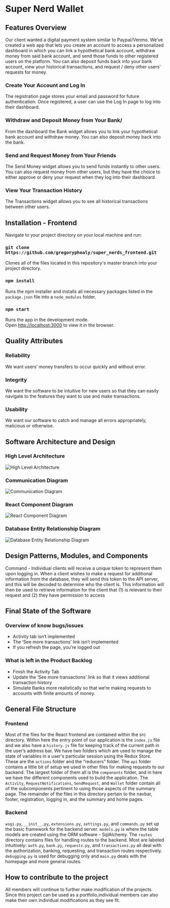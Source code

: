 # Super Nerd Wallet

## Features Overview

Our client wanted a digital payment system similar to Paypal/Venmo. We’ve created a web app that lets you create an account to access a personalized dashboard in which you can link a hypothetical bank account, withdraw money from said bank account, and send those funds to other registered users on the platform. You can also deposit funds back into your bank account, view your historical transactions, and request / deny other users’ requests for money. 


### Create Your Account and Log In

The registration page stores your email and password for future authentication. Once registered, a user can use the Log In page to log into their dashboard.

### Withdraw and Deposit Money from Your Bank/

From the dashboard the Bank widget allows you to link your hypothetical bank account and withdraw money. You can also deposit money back into the bank.

### Send and Request Money from Your Friends

The Send Money widget allows you to send funds instantly to other users. You can also request money from other users, but they have the choice to either approve or deny your request when they log into their dashboard. 

### View Your Transaction History

The Transactions widget allows you to see all historical transactions between other users.

## Installation - Frontend 

Navigate to your project directory on your local machine and run:

### `git clone https://github.com/gregoryphealy/super_nerds_frontend.git`

Clones all of the files located in this repository's master branch into your project directory.

### `npm install`

Runs the npm installer and installs all necessary packages listed in the `package.json` file into a `node_modules` folder.

### `npm start`

Runs the app in the development mode.<br />
Open [http://localhost:3000](http://localhost:3000) to view it in the browser.

## Quality Attributes

### Reliability

We want users’ money transfers to occur quickly and without error. 

### Integrity

We want the software to be intuitive for new users so that they can easily navigate to the features they want to use and make transactions. 

### Usability

We want our software to catch and manage all errors appropriately, malicious or otherwise. 

## Software Architecture and Design

### High Level Architecture

![High Level Architecture](https://github.com/gregoryphealy/super_nerds_frontend/blob/master/diagrams/high_level_architecture.png?raw=true)

### Communication Diagram

![Communication Diagram](https://github.com/gregoryphealy/super_nerds_frontend/blob/master/diagrams/client_server_communication.png?raw=true)

### React Component Diagram

![React Component Diagram](https://github.com/gregoryphealy/super_nerds_frontend/blob/master/diagrams/react_component_diagram.png?raw=true)

### Database Entity Relationship Diagram

![Database Entity Relationship Diagram](https://github.com/gregoryphealy/super_nerds_frontend/blob/master/diagrams/database_erd.png?raw=true)

## Design Patterns, Modules, and Components

Command - Individual clients will receive a unique token to represent them upon logging in. When a client wishes to make a request for additional information from the database, they will send this token to the API server, and this will be decoded to determine who the client is. This information will then be used to retrieve information for the client that (1) is relevant to their request and (2) they have permission to access

## Final State of the Software

### Overview of know bugs/issues 

- Activity tab isn’t implemented
- The ‘See more transactions’ link isn’t implemented
- If you refresh the page, you’re logged out

### What is left in the Product Backlog

- Finish the Activity Tab
- Update the ‘See more transactions’ link so that it views additional transaction history
- Simulate Banks more realistically so that we’re making requests to accounts with finite amounts of money. 

## General File Structure

### Frontend


Most of the files for the React frontend are contained within the src directory. Within here the entry point of our application is the `index.js` file and we also have a `history.js` file for keeping track of the current path in the user’s address bar. We have two folders which are used to manage the state of variables in a user's particular session using the Redux Store. These are the `actions` folder and the “reducers” folder. The `api` folder contains a little bit of setup we used in other files for making requests to our backend. The largest folder of them all is the `components` folder, and in here we have the different components used to build the application. The `Activity`, `RequestNotifications`, `SendRequest`, and `Wallet` folder contain all of the subcomponents pertinent to using those aspects of the summary page. The remainder of the files in this directory pertain to the navbar, footer, registration, logging in, and the summary and home pages. 

### Backend

`wsgi.py`, `__init__.py`, `extensions.py`, `settings.py`, and `commands.py` set up the basic framework for the backend server. `models.py` is where the table models are created using the ORM software - SqlAlchemy. The `routes` directory contains files for handling routes to the backend. Most are labeled intuitively: `auth.py`, `bank.py`, `requests.py`, and `transactions.py` all deal with the authorization, banking, requesting, and transaction routes respectively. `debugging.py` is used for debugging only and `main.py` deals with the homepage and more general routes. 

## How to contribute to the project

All members will continue to further make modification of the projects. Since this project can be used as a portfolio,individual members can also make their own individual modifications as they see fit. 
